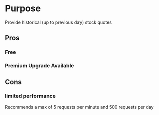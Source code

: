 # Purpose
Provide historical (up to previous day) stock quotes

## Pros

### Free

### Premium Upgrade Available

## Cons

### limited performance
Recommends a max of 5 requests per minute and 500 requests per day